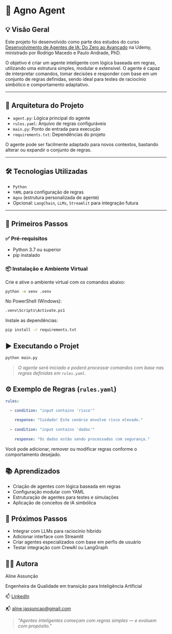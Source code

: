 # 🧠 Agno Agent

## 💡 Visão Geral

Este projeto foi desenvolvido como parte dos estudos do curso [Desenvolvimento de Agentes de IA: Do Zero ao Avançado](https://www.udemy.com/course/desenvolvimento-de-agentes-de-ia-do-zero-ao-avancado) na Udemy, ministrado por Rodrigo Macedo e Paulo Andrade, PhD.

O objetivo é criar um agente inteligente com lógica baseada em regras, utilizando uma estrutura simples, modular e extensível. O agente é capaz de interpretar comandos, tomar decisões e responder com base em um conjunto de regras definidas, sendo ideal para testes de raciocínio simbólico e comportamento adaptativo.

---

## 🧠 Arquitetura do Projeto

- `agent.py`: Lógica principal do agente  
- `rules.yaml`: Arquivo de regras configuráveis  
- `main.py`: Ponto de entrada para execução  
- `requirements.txt`: Dependências do projeto

O agente pode ser facilmente adaptado para novos contextos, bastando alterar ou expandir o conjunto de regras.

---

## 🛠️ Tecnologias Utilizadas

- `Python`  
- `YAML` para configuração de regras  
- `Agno` (estrutura personalizada de agente)  
- Opcional: `LangChain`, `LLMs`, `Streamlit` para integração futura

---

## 🚀 Primeiros Passos

### ✅ Pré-requisitos
- Python 3.7 ou superior
- pip instalado

### 📦 Instalação e Ambiente Virtual

Crie e ative o ambiente virtual com os comandos abaixo:

```bash
python -m venv .venv
```

No PowerShell (Windows):

```bash
.venv\Scripts\Activate.ps1
```

Instale as dependências:

```bash
pip install -r requirements.txt
```

## ▶️ Executando o Projet

```bash
python main.py
```

> _O agente será iniciado e poderá processar comandos com base nas regras definidas em `rules.yaml`._

## ⚙️ Exemplo de Regras (`rules.yaml`)
```yaml
rules:

  - condition: "input contains 'risco'"
    
    response: "Cuidado! Este cenário envolve risco elevado."
    
  - condition: "input contains 'dados'"
    
    response: "Os dados estão sendo processados com segurança."
```

Você pode adicionar, remover ou modificar regras conforme o comportamento desejado.

## 📚 Aprendizados
- Criação de agentes com lógica baseada em regras
- Configuração modular com YAML
- Estruturação de agentes para testes e simulações
- Aplicação de conceitos de IA simbólica

## 🔮 Próximos Passos
- Integrar com LLMs para raciocínio híbrido
- Adicionar interface com Streamlit
- Criar agentes especializados com base em perfis de usuário
- Testar integração com CrewAI ou LangGraph

## 👩‍💻 Autora

Aline Assunção

Engenheira de Qualidade em transição para Inteligência Artificial

📫 [LinkedIn](https://www.linkedin.com/in/alineassuncaoai/)  

📬 aline.jassuncao@gmail.com

>_"Agentes inteligentes começam com regras simples — e evoluem com propósito."_
